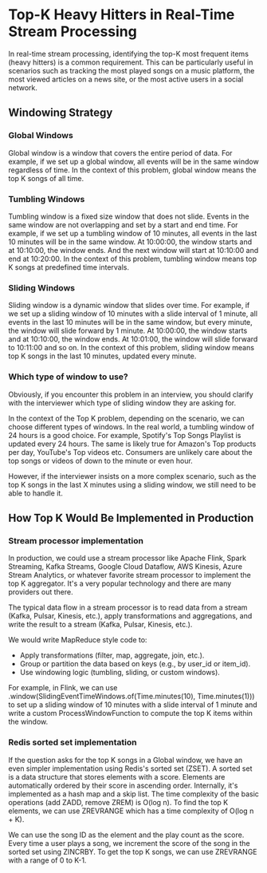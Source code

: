 # Top-K Heavy Hitters in Real-Time Stream Processing

In real-time stream processing, identifying the top-K most frequent items (heavy hitters) is a common requirement. This can be particularly useful in scenarios such as tracking the most played songs on a music platform, the most viewed articles on a news site, or the most active users in a social network.

## Windowing Strategy

### Global Windows

Global window is a window that covers the entire period of data. For example, if we set up a global window, all events will be in the same window regardless of time. In the context of this problem, global window means the top K songs of all time.

### Tumbling Windows

Tumbling window is a fixed size window that does not slide. Events in the same window are not overlapping and set by a start and end time. For example, if we set up a tumbling window of 10 minutes, all events in the last 10 minutes will be in the same window. At 10:00:00, the window starts and at 10:10:00, the window ends. And the next window will start at 10:10:00 and end at 10:20:00. In the context of this problem, tumbling window means top K songs at predefined time intervals.

### Sliding Windows

Sliding window is a dynamic window that slides over time. For example, if we set up a sliding window of 10 minutes with a slide interval of 1 minute, all events in the last 10 minutes will be in the same window, but every minute, the window will slide forward by 1 minute. At 10:00:00, the window starts and at 10:10:00, the window ends. At 10:01:00, the window will slide forward to 10:11:00 and so on. In the context of this problem, sliding window means top K songs in the last 10 minutes, updated every minute.

### Which type of window to use?

Obviously, if you encounter this problem in an interview, you should clarify with the interviewer which type of sliding window they are asking for.

In the context of the Top K problem, depending on the scenario, we can choose different types of windows. In the real world, a tumbling window of 24 hours is a good choice. For example, Spotify's Top Songs Playlist is updated every 24 hours. The same is likely true for Amazon's Top products per day, YouTube's Top videos etc. Consumers are unlikely care about the top songs or videos of down to the minute or even hour.

However, if the interviewer insists on a more complex scenario, such as the top K songs in the last X minutes using a sliding window, we still need to be able to handle it.

## How Top K Would Be Implemented in Production

### Stream processor implementation

In production, we could use a stream processor like Apache Flink, Spark Streaming, Kafka Streams, Google Cloud Dataflow, AWS Kinesis, Azure Stream Analytics, or whatever favorite stream processor to implement the top K aggregator. It's a very popular technology and there are many providers out there.

The typical data flow in a stream processor is to read data from a stream (Kafka, Pulsar, Kinesis, etc.), apply transformations and aggregations, and write the result to a stream (Kafka, Pulsar, Kinesis, etc.).

We would write MapReduce style code to:

- Apply transformations (filter, map, aggregate, join, etc.).
- Group or partition the data based on keys (e.g., by user_id or item_id).
- Use windowing logic (tumbling, sliding, or custom windows).

For example, in Flink, we can use .window(SlidingEventTimeWindows.of(Time.minutes(10), Time.minutes(1))) to set up a sliding window of 10 minutes with a slide interval of 1 minute and write a custom ProcessWindowFunction to compute the top K items within the window.

### Redis sorted set implementation

If the question asks for the top K songs in a Global window, we have an even simpler implementation using Redis's sorted set (ZSET). A sorted set is a data structure that stores elements with a score. Elements are automatically ordered by their score in ascending order. Internally, it's implemented as a hash map and a skip list. The time complexity of the basic operations (add ZADD, remove ZREM) is O(log n). To find the top K elements, we can use ZREVRANGE which has a time complexity of O(log n + K).

We can use the song ID as the element and the play count as the score. Every time a user plays a song, we increment the score of the song in the sorted set using ZINCRBY. To get the top K songs, we can use ZREVRANGE with a range of 0 to K-1.